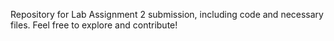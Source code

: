 Repository for Lab Assignment 2 submission, including code and necessary files. Feel free to explore and contribute!
